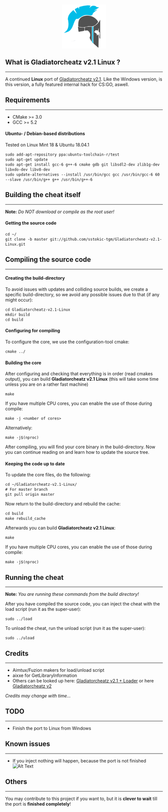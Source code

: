 <p align="center"><img src="./gladz_logo.png" width="140" heigth="140" /></p>

## What is Gladiatorcheatz v2.1 Linux ?
---
A continued **Linux** port of [Gladiatorcheatz v2.1](https://github.com/sstokic-tgm/Gladiatorcheatz-v2.1).
Like the Windows version, is this version, a fully featured internal hack for CS:GO, aswell.

## Requirements
---
- CMake >= 3.0
- GCC >= 5.2

#### Ubuntu- / Debian-based distributions
Tested on Linux Mint 18 & Ubuntu 18.04.1
```
sudo add-apt-repository ppa:ubuntu-toolchain-r/test
sudo apt-get update
sudo apt-get install gcc-6 g++-6 cmake gdb git libsdl2-dev zlib1g-dev libxdo-dev libv8-dev
sudo update-alternatives --install /usr/bin/gcc gcc /usr/bin/gcc-6 60 --slave /usr/bin/g++ g++ /usr/bin/g++-6
```

## Building the cheat itself
---
**Note:** _Do NOT download or compile as the root user!_
#### Getting the source code
```
cd ~/
git clone -b master git://github.com/sstokic-tgm/Gladiatorcheatz-v2.1-Linux.git
```

## Compiling the source code
---
#### Creating the build-directory
To avoid issues with updates and colliding source builds, we create a specific build-directory, so we avoid any possible issues due to that (if any might occur):
```
cd Gladiatorcheatz-v2.1-Linux
mkdir build
cd build
```

#### Configuring for compiling
To configure the core, we use the configuration-tool cmake:
```
cmake ../
```

#### Building the core
After configuring and checking that everything is in order (read cmakes output), you can build **Gladiatorcheatz v2.1 Linux** (this will take some time unless you are on a rather fast machine)
```
make
```
If you have multiple CPU cores, you can enable the use of those during compile:
```
make -j <number of cores>
```
Alternatively:
```
make -j$(nproc)
```
After compiling, you will find your core binary in the build-directory. Now you can continue reading on and learn how to update the source tree.

#### Keeping the code up to date
To update the core files, do the following:
```
cd ~/Gladiatorcheatz-v2.1-Linux/
# For master branch
git pull origin master
```
Now return to the build-directory and rebuild the cache:
```
cd build
make rebuild_cache
```
Afterwards you can build **Gladiatorcheatz v2.1 Linux**:
```
make
```
If you have multiple CPU cores, you can enable the use of those during compile:
```
make -j$(nproc)
```

## Running the cheat
---
**Note:** _You are running these commands from the build directory!_    

After you have compiled the source code, you can inject the cheat with the load script (run it as the super-user):
```
sudo ../load
```
To unload the cheat, run the unload script (run it as the super-user):
```
sudo ../uload
```

## Credits
---
- Aimtux/Fuzion makers for load/unload script
- aixxe for GetLibraryInformation
- Others can be looked up here: [Gladiatorcheatz v2.1 + Loader](https://www.unknowncheats.me/forum/cs-go-releases/279588-gladiatorcheatz-v2-1-loader.html) or here [Gladiatorcheatz v2](https://www.unknowncheats.me/forum/cs-go-releases/253335-gladiatorcheatz-v2.html)

_Credits may change with time..._

## TODO
---
- Finish the port to Linux from Windows

## Known issues
---
- If you inject nothing will happen, because the port is not finished ![Alt Text](https://media.giphy.com/media/EQ88Jp6w0yEu2II7uu/giphy.gif)

## Others
---
You may contribute to this project if you want to, but it is **clever to wait** till the port is **finished completely**!
